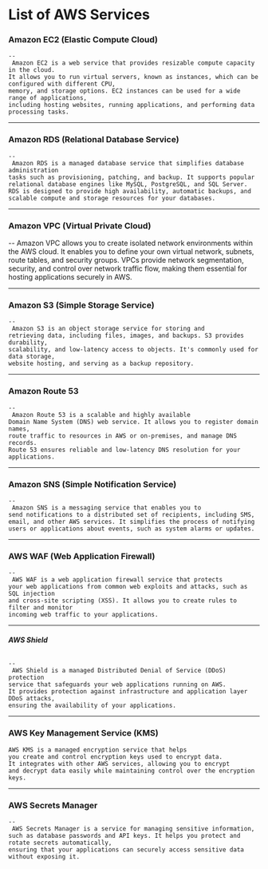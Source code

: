 # List of AWS Services


### Amazon EC2 (Elastic Compute Cloud)
```
--
 Amazon EC2 is a web service that provides resizable compute capacity in the cloud. 
It allows you to run virtual servers, known as instances, which can be configured with different CPU, 
memory, and storage options. EC2 instances can be used for a wide range of applications, 
including hosting websites, running applications, and performing data processing tasks.
```
---

### Amazon RDS (Relational Database Service)
```
--
 Amazon RDS is a managed database service that simplifies database administration 
tasks such as provisioning, patching, and backup. It supports popular 
relational database engines like MySQL, PostgreSQL, and SQL Server. 
RDS is designed to provide high availability, automatic backups, and 
scalable compute and storage resources for your databases.
```
---

### Amazon VPC (Virtual Private Cloud)

--
 Amazon VPC allows you to create isolated network environments 
within the AWS cloud. It enables you to define your own virtual network, 
subnets, route tables, and security groups. VPCs provide network segmentation, security, 
and control over network traffic flow, making them essential for hosting applications securely in AWS.

---

### Amazon S3 (Simple Storage Service)
```
--
 Amazon S3 is an object storage service for storing and 
retrieving data, including files, images, and backups. S3 provides durability, 
scalability, and low-latency access to objects. It's commonly used for data storage, 
website hosting, and serving as a backup repository.
```
---

### Amazon Route 53
```
--
 Amazon Route 53 is a scalable and highly available 
Domain Name System (DNS) web service. It allows you to register domain names, 
route traffic to resources in AWS or on-premises, and manage DNS records. 
Route 53 ensures reliable and low-latency DNS resolution for your applications.
```
---

### Amazon SNS (Simple Notification Service)
```
--
 Amazon SNS is a messaging service that enables you to 
send notifications to a distributed set of recipients, including SMS, 
email, and other AWS services. It simplifies the process of notifying 
users or applications about events, such as system alarms or updates.
```
---

### AWS WAF (Web Application Firewall)
```
--
 AWS WAF is a web application firewall service that protects 
your web applications from common web exploits and attacks, such as SQL injection 
and cross-site scripting (XSS). It allows you to create rules to filter and monitor 
incoming web traffic to your applications.
```
---

######  **AWS Shield**
```
--
 AWS Shield is a managed Distributed Denial of Service (DDoS) protection 
service that safeguards your web applications running on AWS. 
It provides protection against infrastructure and application layer DDoS attacks, 
ensuring the availability of your applications.
```

---

### AWS Key Management Service (KMS)
```
AWS KMS is a managed encryption service that helps 
you create and control encryption keys used to encrypt data. 
It integrates with other AWS services, allowing you to encrypt 
and decrypt data easily while maintaining control over the encryption keys.
```
---

### AWS Secrets Manager
```
--
 AWS Secrets Manager is a service for managing sensitive information, 
such as database passwords and API keys. It helps you protect and rotate secrets automatically, 
ensuring that your applications can securely access sensitive data without exposing it.
```

